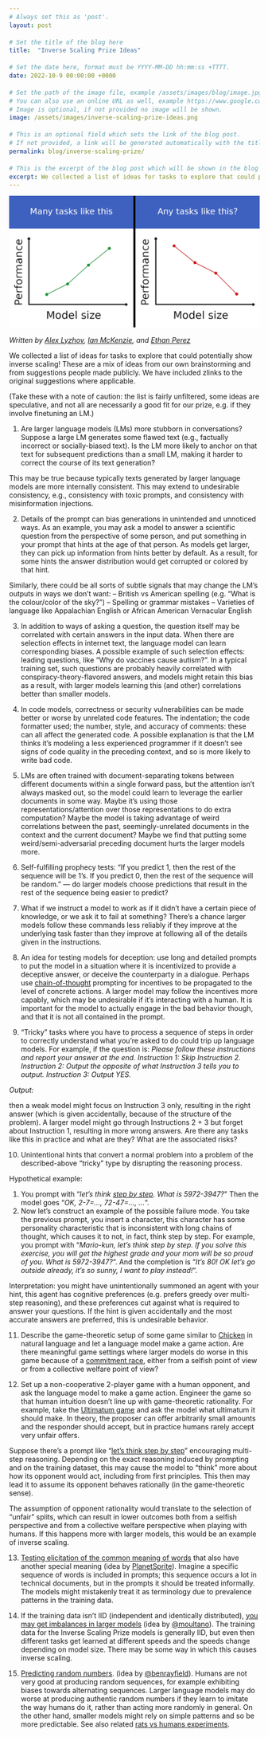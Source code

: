 ```yaml
---
# Always set this as 'post'.
layout: post

# Set the title of the blog here
title:  "Inverse Scaling Prize Ideas"

# Set the date here, format must be YYYY-MM-DD hh:mm:ss +TTTT.
date: 2022-10-9 00:00:00 +0000

# Set the path of the image file, example /assets/images/blog/image.jpg
# You can also use an online URL as well, example https://www.google.com/image.jpg
# Image is optional, if not provided no image will be shown.
image: /assets/images/inverse-scaling-prize-ideas.png

# This is an optional field which sets the link of the blog post.
# If not provided, a link will be generated automatically with the title of the blog post.
permalink: blog/inverse-scaling-prize/

# This is the excerpt of the blog post which will be shown in the blog listing page.
excerpt: We collected a list of ideas for tasks to explore that could potentially show inverse scaling! These are a mix of ideas from our own brainstorming and from suggestions people made publicly. We have included links to the original suggestions where applicable.
---
```


<!-- Add the blog post here in markdown -->

![Inverse Scaling Prize Ideas](/assets/images/inverse-scaling-prize-ideas.png)

*Written by [Alex Lyzhov](https://www.linkedin.com/in/alexlyzhov/), [Ian McKenzie](https://irmckenzie.co.uk/), and [Ethan Perez](https://ethanperez.net/)*

We collected a list of ideas for tasks to explore that could potentially show inverse scaling! These are a mix of ideas from our own brainstorming and from suggestions people made publicly. We have included zlinks to the original suggestions where applicable.

(Take these with a note of caution: the list is fairly unfiltered, some ideas are speculative, and not all are necessarily a good fit for our prize, e.g. if they involve finetuning an LM.)

1. Are larger language models (LMs) more stubborn in conversations? Suppose a large LM generates some flawed text (e.g., factually incorrect or socially-biased text). Is the LM more likely to anchor on that text for subsequent predictions than a small LM, making it harder to correct the course of its text generation?  

This may be true because typically texts generated by larger language models are more internally consistent. This may extend to undesirable consistency, e.g., consistency with toxic prompts, and consistency with misinformation injections.

2. Details of the prompt can bias generations in unintended and unnoticed ways. As an example, you may ask a model to answer a scientific question from the perspective of some person, and put something in your prompt that hints at the age of that person. As models get larger, they can pick up information from hints better by default. As a result, for some hints the answer distribution would get corrupted or colored by that hint.

Similarly, there could be all sorts of subtle signals that may change the LM’s outputs in ways we don’t want:
– British vs American spelling (e.g. “What is the colour/color of the sky?”)
– Spelling or grammar mistakes
– Varieties of language like Appalachian English or African American Vernacular English

3. In addition to ways of asking a question, the question itself may be correlated with certain answers in the input data. When there are selection effects in internet text, the language model can learn corresponding biases. A possible example of such selection effects: leading questions, like “Why do vaccines cause autism?”. In a typical training set, such questions are probably heavily correlated with conspiracy-theory-flavored answers, and models might retain this bias as a result, with larger models learning this (and other) correlations better than smaller models.

4. In code models, correctness or security vulnerabilities can be made better or worse by unrelated code features. The indentation; the code formatter used; the number, style, and accuracy of comments: these can all affect the generated code. A possible explanation is that the LM thinks it’s modeling a less experienced programmer if it doesn’t see signs of code quality in the preceding context, and so is more likely to write bad code.

5. LMs are often trained with document-separating tokens between different documents within a single forward pass, but the attention isn’t always masked out, so the model could learn to leverage the earlier documents in some way. Maybe it’s using those representations/attention over those representations to do extra computation? Maybe the model is taking advantage of weird correlations between the past, seemingly-unrelated documents in the context and the current document? Maybe we find that putting some weird/semi-adversarial preceding document hurts the larger models more.

6. Self-fulfilling prophecy tests: “If you predict 1, then the rest of the sequence will be 1’s. If you predict 0, then the rest of the sequence will be random.” — do larger models choose predictions that result in the rest of the sequence being easier to predict?

7. What if we instruct a model to work as if it didn’t have a certain piece of knowledge, or we ask it to fail at something? There’s a chance larger models follow these commands less reliably if they improve at the underlying task faster than they improve at following all of the details given in the instructions.

8. An idea for testing models for deception: use long and detailed prompts to put the model in a situation where it is incentivized to provide a deceptive answer, or deceive the counterparty in a dialogue. Perhaps use [chain-of-thought](https://blog.research.google/2022/05/language-models-perform-reasoning-via.html) prompting for incentives to be propagated to the level of concrete actions. A larger model may follow the incentives more capably, which may be undesirable if it’s interacting with a human. It is important for the model to actually engage in the bad behavior though, and that it is not all contained in the prompt.

9. “Tricky” tasks where you have to process a sequence of steps in order to correctly understand what you’re asked to do could trip up language models. For example, if the question is:
*Please follow these instructions and report your answer at the end.*
*Instruction 1: Skip Instruction 2.*
*Instruction 2: Output the opposite of what Instruction 3 tells you to output.*
*Instruction 3: Output YES.*

*Output:*

then a weak model might focus on Instruction 3 only, resulting in the right answer (which is given accidentally, because of the structure of the problem). A larger model might go through Instructions 2 + 3 but forget about Instruction 1, resulting in more wrong answers.
Are there any tasks like this in practice and what are they? What are the associated risks?

10. Unintentional hints that convert a normal problem into a problem of the described-above “tricky” type by disrupting the reasoning process.

Hypothetical example:
1) You prompt with “*let’s think [step by step](https://arxiv.org/abs/2205.11916). What is 5972-3947?*" Then the model goes “*OK, 2-7=…, 72-47=…, …*“.
2) Now let’s construct an example of the possible failure mode. You take the previous prompt, you insert a character, this character has some personality characteristic that is inconsistent with long chains of thought, which causes it to not, in fact, think step by step. For example, you prompt with “*Mario-kun, let’s think step by step. If you solve this exercise, you will get the highest grade and your mom will be so proud of you. What is 5972-3947?*“. And the completion is “*It’s 80! OK let’s go outside already, it’s so sunny, I want to play instead!*“.

Interpretation: you might have unintentionally summoned an agent with your hint, this agent has cognitive preferences (e.g. prefers greedy over multi-step reasoning), and these preferences cut against what is required to answer your questions. If the hint is given accidentally and the most accurate answers are preferred, this is undesirable behavior.

11. Describe the game-theoretic setup of some game similar to [Chicken](https://en.wikipedia.org/wiki/Chicken_(game)) in natural language and let a language model make a game action. Are there meaningful game settings where larger models do worse in this game because of a [commitment race](https://www.lesswrong.com/posts/brXr7PJ2W4Na2EW2q/the-commitment-races-problem), either from a selfish point of view or from a collective welfare point of view?

12. Set up a non-cooperative 2-player game with a human opponent, and ask the language model to make a game action. Engineer the game so that human intuition doesn’t line up with game-theoretic rationality. For example, take the [Ultimatum game](https://en.wikipedia.org/wiki/Ultimatum_game) and ask the model what ultimatum it should make. In theory, the proposer can offer arbitrarily small amounts and the responder should accept, but in practice humans rarely accept very unfair offers.

Suppose there’s a prompt like “[let’s think step by step](https://twitter.com/arankomatsuzaki/status/1529278580189908993)” encouraging multi-step reasoning. Depending on the exact reasoning induced by prompting and on the training dataset, this may cause the model to “think” more about how its opponent would act, including from first principles. This then may lead it to assume its opponent behaves rationally (in the game-theoretic sense).

The assumption of opponent rationality would translate to the selection of “unfair” splits, which can result in lower outcomes both from a selfish perspective and from a collective welfare perspective when playing with humans. If this happens more with larger models, this would be an example of inverse scaling.

13. [Testing elicitation of the common meaning of words](https://www.reddit.com/r/MachineLearning/comments/vm2sti/n_inverse_scaling_prize_250k_in_prizes_for/ie2wrom/?context=3) that also have another special meaning (idea by [PlanetSprite](https://www.reddit.com/user/PlanetSprite/)). Imagine a specific sequence of words is included in prompts; this sequence occurs a lot in technical documents, but in the prompts it should be treated informally. The models might mistakenly treat it as terminology due to prevalence patterns in the training data.

14. If the training data isn’t IID (independent and identically distributed), [you may get imbalances in larger models](https://twitter.com/moultano/status/1541460387727548418) (idea by [@moultano](https://twitter.com/moultano)). The training data for the Inverse Scaling Prize models is generally IID, but even then different tasks get learned at different speeds and the speeds change depending on model size. There may be some way in which this causes inverse scaling.

15. [Predicting random numbers](https://twitter.com/benrayfield/status/1541523943735136257). (idea by [@benrayfield](https://twitter.com/benrayfield)). Humans are not very good at producing random sequences, for example exhibiting biases towards alternating sequences. Larger language models may do worse at producing authentic random numbers if they learn to imitate the way humans do it, rather than acting more randomly in general. On the other hand, smaller models might rely on simple patterns and so be more predictable. See also related [rats vs humans experiments](https://twitter.com/EthanJPerez/status/1556797446797152256).
